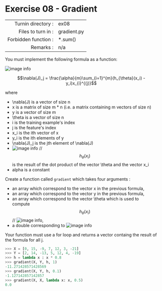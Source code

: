 # Exercise 08 - Gradient

|                         |                    |
| -----------------------:| ------------------ |
|   Turnin directory :    |  ex08              |
|   Files to turn in :    |  gradient.py       |
|   Forbidden function :  |  *.sum()           |
|   Remarks :             |  n/a               |

You must implement the following formula as a function:  
  
![image info](../assets/gradient.png)

$$\nabla(J)_j = \frac{\alpha}{m}\sum_{i=1}^{m}(h_{\theta}(x_i) - y_i)x_{i}^{(j)}$$

where  
- \nabla(J) is a vector of size n 
- x is a matrix of size m * n (i.e. a matrix containing m vectors of size n)
- y is a vector of size m
- \theta is a vector of size n 
- i is the training example's index
- j is the feature's index 
- x_i is the ith vector of x
- y_i is the ith elements of y
- \nabla(J)_j is the jth element of \nabla(J)
- ![image info](../assets/hth.png) // $$ h_{\theta}(x_i) $$ is the result of the dot product of the vector \theta and the vector x_i
- alpha is a constant

Create a function called `gradient` which takes four arguments : 
  - an array which correspond to the vector x in the previous formula,
  - an array which correspond to the vector y in the previous formula,
  - an array which correspond to the vector \theta which is used to compute $$ h_{\theta}(x_i) $$ // ![image info](../assets/hth.png),
  - a double corresponding to ![image info](../assets/alpha.png)
  
Your function must use a for loop and returns a vector containg the result of the formula for all j.

```python
>>> X = [0, 15, -9, 7, 12, 3, -21]
>>> Y = [2, 14, -13, 5, 12, 4, -19]
>>> h = lambda x : x * 0.8
>>> gradient(X, Y, h, 1)
-11.271428571428569
>>> gradient(X, Y, h, 0.1)
-1.127142857142857
>>> gradient(X, X, lambda x: x, 0.5)
0.0
```

